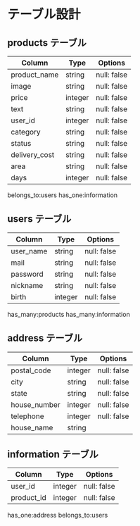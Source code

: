 # テーブル設計

## products テーブル

| Column        | Type   | Options     |
| --------------| ------ | ----------- |
| product_name  | string | null: false |
| image         | string | null: false |
| price         | integer| null: false |
| text          | string | null: false | 
| user_id       | integer| null: false |  
| category      | string | null: false |
| status        | string | null: false |
| delivery_cost | string | null: false |
| area          | string | null: false |
| days          | integer| null: false |

belongs_to:users
has_one:information

## users テーブル

| Column     | Type   | Options     |
| -----------| ------ | ----------- |
| user_name  | string | null: false |
| mail       | string | null: false |
| password   | string | null: false |
| nickname   | string | null: false |
| birth      | integer| null: false |

has_many:products
has_many:information


## address テーブル

| Column      | Type   | Options     |
| ----------- | ------ | ----------- |
| postal_code | integer| null: false |
| city        | string | null: false |
| state       | string | null: false |
| house_number| integer| null: false |
| telephone   | integer| null: false |
| house_name  | string |             |

## information テーブル

| Column     | Type   | Options     |
| -----------| ------ | ----------- |
| user_id    | integer| null: false |
| product_id | integer| null: false |

has_one:address
belongs_to:users